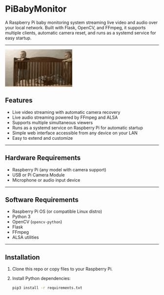 # PiBabyMonitor

A Raspberry Pi baby monitoring system streaming live video and audio over your local network. Built with Flask, OpenCV, and FFmpeg, it supports multiple clients, automatic camera reset, and runs as a systemd service for easy startup.

---

![PiBabyMonitor Demo](assets/demo.gif)


## Features

- Live video streaming with automatic camera recovery  
- Live audio streaming powered by FFmpeg and ALSA  
- Supports multiple simultaneous viewers  
- Runs as a systemd service on Raspberry Pi for automatic startup  
- Simple web interface accessible from any device on your LAN  
- Easy to extend and customize  

---

## Hardware Requirements

- Raspberry Pi (any model with camera support)  
- USB or Pi Camera Module  
- Microphone or audio input device  

---

## Software Requirements

- Raspberry Pi OS (or compatible Linux distro)  
- Python 3  
- OpenCV (`opencv-python`)  
- Flask  
- FFmpeg  
- ALSA utilities  

---

## Installation

1. Clone this repo or copy files to your Raspberry Pi.

2. Install Python dependencies:
   ```bash
   pip3 install -r requirements.txt

